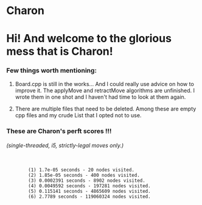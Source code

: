 # Charon
# Hi! And welcome to the glorious mess that is Charon!

### Few things worth mentioning:

<p>
 <ol>
  <li>
   <p>
Board.cpp is still in the works... And I could really use advice on how to improve it.
The applyMove and retractMove algorithms are unfinished. I wrote them in one shot and I 
haven't had time to look at them again.
   </p> 
  <li>
   <p>
There are multiple files that need to be deleted. Among these are empty cpp files and 
my crude List that I opted not to use.
   </p>
  </li> 
 </ol> 
</p>

### These are Charon's perft scores !!!
###### (single-threaded, i5, strictly-legal moves only.)


 <pre>
  <code>
        (1) 1.7e-05 seconds - 20 nodes visited.
        (2) 1.85e-05 seconds - 400 nodes visited.
        (3) 0.0002391 seconds - 8902 nodes visited.
        (4) 0.0049592 seconds - 197281 nodes visited.
        (5) 0.115141 seconds - 4865609 nodes visited.
        (6) 2.7789 seconds - 119060324 nodes visited.
 </code>
</pre> 
